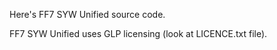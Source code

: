 Here's FF7 SYW Unified source code.

FF7 SYW Unified uses GLP licensing (look at LICENCE.txt file). 